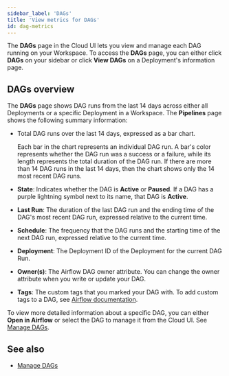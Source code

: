 ```yaml
---
sidebar_label: 'DAGs'
title: 'View metrics for DAGs'
id: dag-metrics
---
```


<head>
  <meta name="description" content="Learn how to monitor Pipeline performance, health, and total task volume in the Cloud UI. These metrics can help you with resource allocation and issue troubleshooting." />
  <meta name="og:description" content="Learn how to monitor Pipeline performance, health, and total task volume in the Cloud UI. These metrics can help you with resource allocation and issue troubleshooting." />
</head>

The **DAGs** page in the Cloud UI lets you view and manage each DAG running on your Workspace. To access the **DAGs** page, you can either click **DAGs** on your sidebar or click **View DAGs** on a Deployment's information page.

## DAGs overview

The **DAGs** page shows DAG runs from the last 14 days across either all Deployments or a specific Deployment in a Workspace. The **Pipelines** page shows the following summary information:

- Total DAG runs over the last 14 days, expressed as a bar chart.

    Each bar in the chart represents an individual DAG run. A bar's color represents whether the DAG run was a success or a failure, while its length represents the total duration of the DAG run. If there are more than 14 DAG runs in the last 14 days, then the chart shows only the 14 most recent DAG runs.

- **State**: Indicates whether the DAG is **Active** or **Paused**. If a DAG has a purple lightning symbol next to its name, that DAG is **Active**.
- **Last Run**: The duration of the last DAG run and the ending time of the DAG's most recent DAG run, expressed relative to the current time.
- **Schedule**: The frequency that the DAG runs and the starting time of the next DAG run, expressed relative to the current time.
- **Deployment**:  The Deployment ID of the Deployment for the current DAG Run.
- **Owner(s)**: The Airflow DAG owner attribute. You can change the owner attribute when you write or update your DAG.
- **Tags**: The custom tags that you marked your DAG with. To add custom tags to a DAG, see [Airflow documentation](https://airflow.apache.org/docs/apache-airflow/stable/howto/add-dag-tags.html).


To view more detailed information about a specific DAG, you can either **Open in Airflow** or select the DAG to manage it from the Cloud UI. See [Manage DAGs](manage-dags.md).

## See also 

- [Manage DAGs](manage-dags.md)

